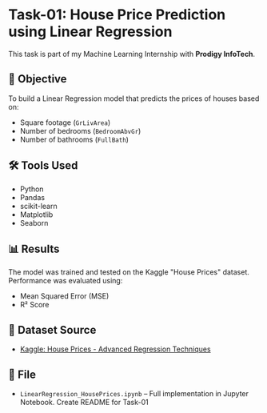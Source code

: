 # Task-01: House Price Prediction using Linear Regression

This task is part of my Machine Learning Internship with **Prodigy InfoTech**.

## 📌 Objective
To build a Linear Regression model that predicts the prices of houses based on:

- Square footage (`GrLivArea`)
- Number of bedrooms (`BedroomAbvGr`)
- Number of bathrooms (`FullBath`)

## 🛠️ Tools Used
- Python
- Pandas
- scikit-learn
- Matplotlib
- Seaborn

## 📊 Results
The model was trained and tested on the Kaggle "House Prices" dataset.  
Performance was evaluated using:
- Mean Squared Error (MSE)
- R² Score

## 📁 Dataset Source
- [Kaggle: House Prices - Advanced Regression Techniques](https://www.kaggle.com/c/house-prices-advanced-regression-techniques/data)

## 📂 File
- `LinearRegression_HousePrices.ipynb` – Full implementation in Jupyter Notebook.
Create README for Task-01
